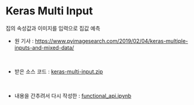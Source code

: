 # Keras Multi Input

집의 속성값과 이미지를 입력으로 집값 예측

- 원 기사 : https://www.pyimagesearch.com/2019/02/04/keras-multiple-inputs-and-mixed-data/

<br>

- 받은 소스 코드 : [keras-multi-input.zip](keras-multi-input.zip)

<br>

- 내용을 간추려서 다시 작성한 : [functional_api.ipynb](../functional_api/functional_api.ipynb)


